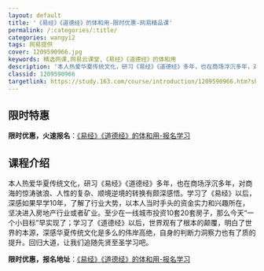 ```yaml
---
layout: default
title: '《易经》《道德经》的体和用-限时优惠-网易精品课'
permalink: /:categories/:title/
categories: wangyi2
tags: 网易提供
cover: 1209590966.jpg
keywords: 精选网课,网易云课堂,《易经》《道德经》的体和用
description: '本人热爱华夏传统文化，研习《易经》《道德经》多年，也在商场浮沉多年，对商海的惊涛骇浪、人性的复杂、顺境逆境的转换有颇深感'
classid: 1209590966
targetlink: https://study.163.com/course/introduction/1209590966.htm?share=1&shareId=1025206652&utm_campaign=share&utm_medium=iphoneShare&utm_source=&utm_u=1025206652
---
```


## 限时特惠

**限时优惠，火速报名**：[《易经》《道德经》的体和用-报名学习](https://study.163.com/course/introduction/1209590966.htm?share=1&shareId=1025206652&utm_campaign=share&utm_medium=iphoneShare&utm_source=&utm_u=1025206652)

## 课程介绍

本人热爱华夏传统文化，研习《易经》《道德经》多年，也在商场浮沉多年，对商海的惊涛骇浪、人性的复杂、顺境逆境的转换有颇深感悟。学习了《易经》以后，深感如果早学10年，了解了行业大势，以本人当时手头的资金实力和兴趣所在，坚决进入房地产行业或者矿业。至少在一线城市投资10套20套房子，那么今天“一个小目标”早实现了；学习了《道德经》以后，世界观有了根本的颠覆，明白了世界的本源，深感华夏传统文化是多么的伟岸高绝，自身的判断力洞察力也有了质的提升。回归大道，让我们追随先贤至圣学习吧。

**限时优惠，报名地址**：[《易经》《道德经》的体和用-报名学习](https://study.163.com/course/introduction/1209590966.htm?share=1&shareId=1025206652&utm_campaign=share&utm_medium=iphoneShare&utm_source=&utm_u=1025206652)

